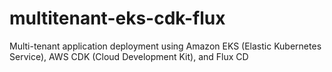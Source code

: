 # multitenant-eks-cdk-flux
Multi-tenant application deployment using Amazon EKS (Elastic Kubernetes Service), AWS CDK (Cloud Development Kit), and Flux CD
